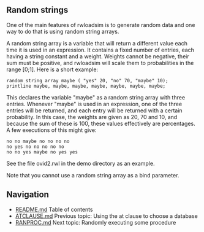 ## Random strings
One of the main features of rwloadsim is to generate random data and 
one way to do that is using random string arrays.

A random string array is a variable that will return a different value 
each time it is used in an expression.
It contains a fixed number of entries, each having a string constant 
and a weight.
Weights cannot be negative, their sum must be positive, and rwloadsim 
will scale them to probabilities in the range [0;1].
Here is a short example:
```
random string array maybe ( "yes" 20, "no" 70, "maybe" 10);
printline maybe, maybe, maybe, maybe, maybe, maybe, maybe;
```
This declares the variable "maybe" as a random string array with three 
entries.
Whenever "maybe" is used in an expression, one of the three entries 
will be returned, and each entry will be returned with a certain 
probability.
In this case, the weights are given as 20, 70 and 10, and because the 
sum of these is 100, these values effectively are percentages.
A few executions of this might give:
```
no no maybe no no no no
no yes no no no no no
no no yes maybe no yes yes
```
See the file ovid2.rwl in the demo directory as an example.

Note that you cannot use a random string array as a bind parameter.

## Navigation
* [README.md](README.md) Table of contents
* [ATCLAUSE.md](ATCLAUSE.md) Previous topic: Using the at clause to choose a database
* [RANPROC.md](RANPROC.md) Next topic: Randomly executing some procedure
